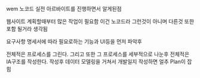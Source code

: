 wem 노코드 실전 아르바이트를 진행하면서 알게된점

웹사이트 계획할때부터 많은 작업이 필요함
이건 노코드라 그런것이 아니며 다른것 또한 포함 될거라 생각됨

요구사항 명세서에 따라 필요로하는 기능과 UI등을 먼저 파악후

전체적은 프로세스를 그린다. 그리고 또한
그 프로세스를 세부적으로 나눈후
전체적은 IA구조를 작성한다.
작성후 데이터 모델링을 거쳐서 개발일지
작성하면 얼추 Plan이 잡힘
